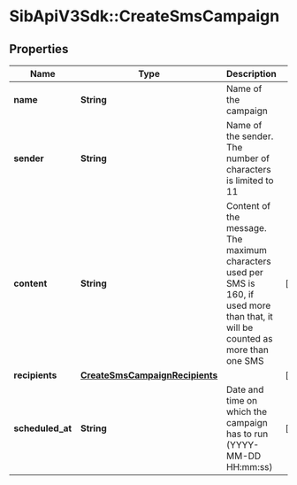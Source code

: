 # SibApiV3Sdk::CreateSmsCampaign

## Properties
Name | Type | Description | Notes
------------ | ------------- | ------------- | -------------
**name** | **String** | Name of the campaign | 
**sender** | **String** | Name of the sender. The number of characters is limited to 11 | 
**content** | **String** | Content of the message. The maximum characters used per SMS is 160, if used more than that, it will be counted as more than one SMS | [optional] 
**recipients** | [**CreateSmsCampaignRecipients**](CreateSmsCampaignRecipients.md) |  | [optional] 
**scheduled_at** | **String** | Date and time on which the campaign has to run (YYYY-MM-DD HH:mm:ss) | [optional] 


